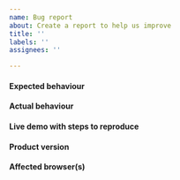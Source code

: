 ```yaml
---
name: Bug report
about: Create a report to help us improve
title: ''
labels: ''
assignees: ''

---
```


#### Expected behaviour


#### Actual behaviour


#### Live demo with steps to reproduce
<!-- template: https://jsfiddle.net/highcharts/LLExL/ -->

#### Product version
<!--- Highcharts, Highstock or Highmaps plus version number -->

#### Affected browser(s)
